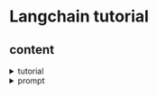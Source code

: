 # Langchain tutorial
## content
<details><summary>tutorial</summary>

- [tutorial](./notebooks/tutorial/LCEL.ipynb)
- [Langchain_Interface](./notebooks/tutorial/Langchain_Interface.ipynb)
- [Runnable](./notebooks/tutorial/Runnable.ipynb)
</details>
<details><summary>prompt</summary>

- [prompt](./notebooks/prompt/prompt.ipynb)
- [FewshotPrompt](./notebooks/prompt/FewshotPrompt.ipynb)
</details>